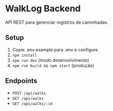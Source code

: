 # WalkLog Backend

API REST para gerenciar registros de caminhadas.

## Setup
1. Copie .env.example para .env e configure.
2. `npm install`
3. `npm run dev` (modo desenvolvimento)
4. `npm run build && npm start` (produção)

## Endpoints
- `POST /api/walks`
- `GET /api/walks`
- `GET /api/walks/:id`